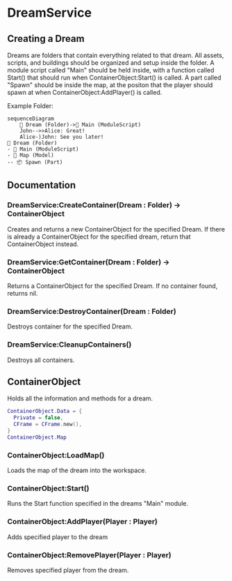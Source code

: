 # DreamService
## Creating a Dream
Dreams are folders that contain everything related to that dream. All assets, scripts, and buildings should be organized and setup inside the folder. 
A module script called "Main" should be held inside, with a function called Start() that should run when ContainerObject:Start() is called.
A part called "Spawn" should be inside the map, at the positon that the player should spawn at when ContainerObject:AddPlayer() is called.

Example Folder:
```mermaid
sequenceDiagram
    📁 Dream (Folder)->📜 Main (ModuleScript)
    John-->>Alice: Great!
    Alice-)John: See you later!
📁 Dream (Folder)
- 📜 Main (ModuleScript)
- 🏢 Map (Model)
-- 📦 Spawn (Part)

```

## Documentation
### DreamService:CreateContainer(Dream : Folder) -> ContainerObject
Creates and returns a new ContainerObject for the specified Dream. If there is already a ContainerObject for the specified dream, return that ContainerObject instead.

### DreamService:GetContainer(Dream : Folder) -> ContainerObject
Returns a ContainerObject for the specified Dream. If no container found, returns nil.

### DreamService:DestroyContainer(Dream : Folder)
Destroys container for the specified Dream.

### DreamService:CleanupContainers()
Destroys all containers.

## ContainerObject
Holds all the information and methods for a dream. 
```lua
ContainerObject.Data = {
  Private = false,
  CFrame = CFrame.new(),
}
ContainerObject.Map
```
### ContainerObject:LoadMap()
Loads the map of the dream into the workspace. 

### ContainerObject:Start()
Runs the Start function specified in the dreams "Main" module.

### ContainerObject:AddPlayer(Player : Player)
Adds specified player to the dream

### ContainerObject:RemovePlayer(Player : Player)
Removes specified player from the dream.
